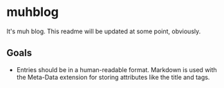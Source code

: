 # muhblog
It's muh blog. This readme will be updated at some point, obviously.

## Goals
* Entries should be in a human-readable format. Markdown is used with the Meta-Data extension for storing attributes like the title and tags.
